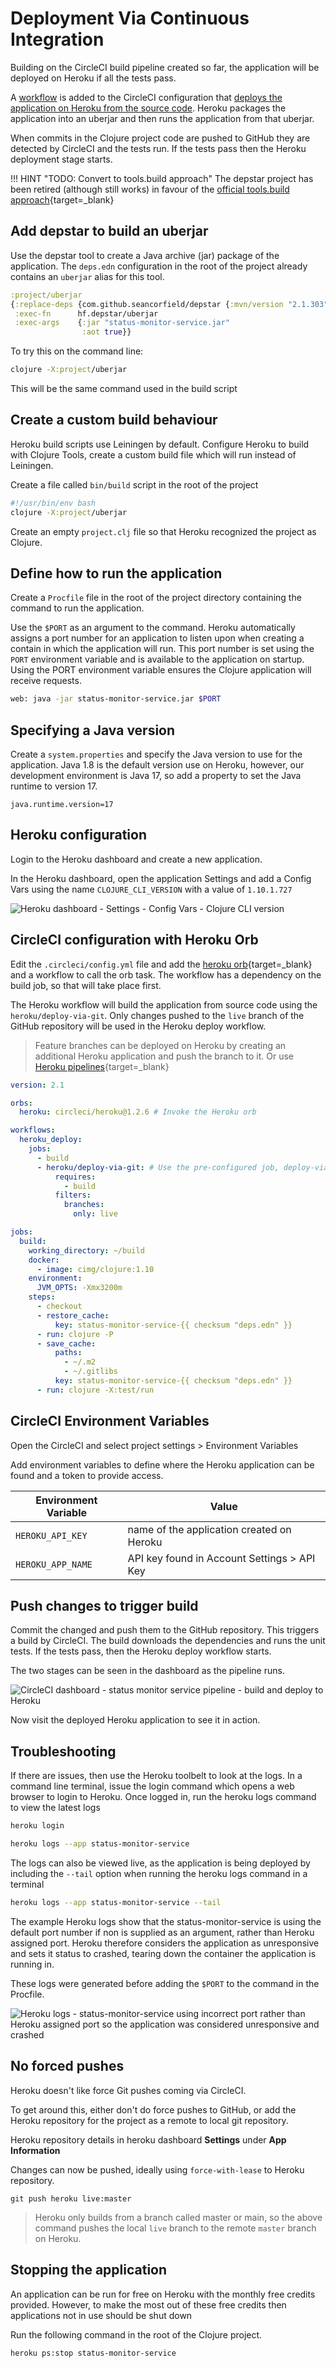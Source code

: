 # Deployment Via Continuous Integration

Building on the CircleCI build pipeline created so far, the application will be deployed on Heroku if all the tests pass.

A [workflow](https://circleci.com/docs/2.0/workflows/) is added to the CircleCI configuration that [deploys the application on Heroku from the source code](https://circleci.com/docs/2.0/deployment-integrations/#heroku).  Heroku packages the application into an uberjar and then runs the application from that uberjar.


When commits in the Clojure project code are pushed to GitHub they are detected by CircleCI and the tests run.  If the tests pass then the Heroku deployment stage starts.

!!! HINT "TODO: Convert to tools.build approach"
    The depstar project has been retired (although still works) in favour of the [official tools.build approach](https://clojure.org/guides/tools_build){target=_blank}


## Add depstar to build an uberjar
<!-- TODO: update CI approach to use Clojure build.clj -->
Use the depstar tool to create a Java archive (jar) package of the application.  The `deps.edn` configuration in the root of the project already contains an `uberjar` alias for this tool.

```clojure
:project/uberjar
{:replace-deps {com.github.seancorfield/depstar {:mvn/version "2.1.303"}}
 :exec-fn      hf.depstar/uberjar
 :exec-args    {:jar "status-monitor-service.jar"
                :aot true}}
```

To try this on the command line:

```bash
clojure -X:project/uberjar
```

This will be the same command used in the build script


## Create a custom build behaviour

Heroku build scripts use Leiningen by default.  Configure Heroku to build with Clojure Tools, create a custom build file which will run instead of Leiningen.

Create a file called `bin/build` script in the root of the project

```bash
#!/usr/bin/env bash
clojure -X:project/uberjar
```

Create an empty `project.clj` file so that Heroku recognized the project as Clojure.


## Define how to run the application

Create a `Procfile` file in the root of the project directory containing the command to run the application.

Use the `$PORT` as an argument to the command.  Heroku automatically assigns a port number for an application to listen upon when creating a contain in which the application will run.  This port number is set using the `PORT` environment variable and is available to the application on startup.  Using the PORT environment variable ensures the Clojure application will receive requests.

```bash
web: java -jar status-monitor-service.jar $PORT
```


## Specifying a Java version

Create a `system.properties` and specify the Java version to use for the application. Java 1.8 is the default version use on Heroku, however, our development environment is Java 17, so add a property to set the Java runtime to version 17.

```properties
java.runtime.version=17
```


## Heroku configuration

Login to the Heroku dashboard and create a new application.

In the Heroku dashboard, open the application Settings and add a Config Vars using the name `CLOJURE_CLI_VERSION` with a value of `1.10.1.727`

![Heroku dashboard - Settings - Config Vars - Clojure CLI version](https://raw.githubusercontent.com/practicalli/graphic-design/live/clojure-web-services/heroku-dashboard-status-monitor-config-vars-clojure-cli-version.png)

<!-- TODO: Investiage alternative to Heroku deployment from CircleCI -->


## CircleCI configuration with Heroku Orb

Edit the `.circleci/config.yml` file and add the [heroku orb](https://circleci.com/orbs/registry/orb/circleci/heroku){target=_blank} and a workflow to call the orb task.  The workflow has a dependency on the build job, so that will take place first.

The Heroku workflow will build the application from source code using the `heroku/deploy-via-git`.  Only changes pushed to the `live` branch of the GitHub repository will be used in the Heroku deploy workflow.

> Feature branches can be deployed on Heroku by creating an additional Heroku application and push the branch to it.  Or use [Heroku pipelines](https://devcenter.heroku.com/articles/pipelines){target=_blank}

```yaml
version: 2.1

orbs:
  heroku: circleci/heroku@1.2.6 # Invoke the Heroku orb

workflows:
  heroku_deploy:
    jobs:
      - build
      - heroku/deploy-via-git: # Use the pre-configured job, deploy-via-git
          requires:
            - build
          filters:
            branches:
              only: live

jobs:
  build:
    working_directory: ~/build
    docker:
      - image: cimg/clojure:1.10
    environment:
      JVM_OPTS: -Xmx3200m
    steps:
      - checkout
      - restore_cache:
          key: status-monitor-service-{{ checksum "deps.edn" }}
      - run: clojure -P
      - save_cache:
          paths:
            - ~/.m2
            - ~/.gitlibs
          key: status-monitor-service-{{ checksum "deps.edn" }}
      - run: clojure -X:test/run
```

<!-- TODO: Update CircleCI config to use JDK_JAVA_OPTIONS environment variable -->


## CircleCI Environment Variables

Open the CircleCI and select project settings > Environment Variables

Add environment variables to define where the Heroku application can be found and a token to provide access.

| Environment Variable | Value                                       |
|----------------------|---------------------------------------------|
| `HEROKU_API_KEY`     | name of the application created on Heroku   |
| `HEROKU_APP_NAME`    | API key found in Account Settings > API Key |


## Push changes to trigger build

Commit the changed and push them to the GitHub repository.  This triggers a build by CircleCI.  The build downloads the dependencies and runs the unit tests.  If the tests pass, then the Heroku deploy workflow starts.

The two stages can be seen in the dashboard as the pipeline runs.

![CircleCI dashboard - status monitor service pipeline - build and deploy to Heroku](https://raw.githubusercontent.com/practicalli/graphic-design/live/clojure-web-services/circle-ci-status-monitor-pipelines-heroku-orb.png)


Now visit the deployed Heroku application to see it in action.


## Troubleshooting

If there are issues, then use the Heroku toolbelt to look at the logs.  In a command line terminal, issue the login command which opens a web browser to login to Heroku.  Once logged in, run the heroku logs command to view the latest logs

```bash
heroku login

heroku logs --app status-monitor-service
```

The logs can also be viewed live, as the application is being deployed by including the `--tail` option when running the heroku logs command in a terminal

```bash
heroku logs --app status-monitor-service --tail
```


The example Heroku logs show that the status-monitor-service is using the default port number if non is supplied as an argument, rather than Heroku assigned port.  Heroku therefore considers the application as unresponsive and sets it status to crashed, tearing down the container the application is running in.

These logs were generated before adding the `$PORT` to the command in the Procfile.

![Heroku logs - status-monitor-service using incorrect port rather than Heroku assigned port so the application was considered unresponsive and crashed](https://raw.githubusercontent.com/practicalli/graphic-design/live/clojure-web-services/heroku-logs-status-monitor-process-crashed-wrong-port-number.png)


## No forced pushes

Heroku doesn't like force Git pushes coming via CircleCI.

<!-- ![CircleCI Heroku orb no forced push](/images/circle-ci-heroku-orb-no-forced-push.png) -->

To get around this, either don't do force pushes to GitHub, or add the Heroku repository for the project as a remote to local git repository.

Heroku repository details in heroku dashboard **Settings** under **App Information**

Changes can now be pushed, ideally using `force-with-lease` to Heroku repository.

```shell
git push heroku live:master
```

> Heroku only builds from a branch called master or main, so the above command pushes the local `live` branch to the remote `master` branch on Heroku.


## Stopping the application

An application can be run for free on Heroku with the monthly free credits provided.  However, to make the most out of these free credits then applications not in use should be shut down

Run the following command in the root of the Clojure project.

```bash
heroku ps:stop status-monitor-service
```
